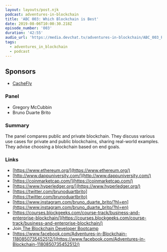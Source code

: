 ```yaml
---
layout: layouts/post.njk
podcast: adventures-in-blockchain
title: 'ABC 003: Which Blockchain is Best'
date: 2019-08-06T10:00:30.218Z
episode_number: '003'
duration: '42:55'
audio_url: 'https://media.devchat.tv/adventures-in-blockchain/ABC_003_Panel.mp3'
tags:
  - adventures_in_blockchain
  - podcast
---
```

## **Sponsors**



*   [CacheFly](https://www.cachefly.com/)


### **Panel**



*   Gregory McCubbin
*   Bruno Duarte Brito


### **Summary**

The panel compares public and private blockchain. They discuss various use cases for private and public blockchains, sharing real-world examples. They advise choosing a blockchain based on end goals. 


### **Links**



*   [https://www.ethereum.org/](https://www.ethereum.org/)
*   [http://www.dappuniversity.com/](http://www.dappuniversity.com/) 
*   [https://coinmarketcap.com/](https://coinmarketcap.com/) 
*   [https://www.hyperledger.org/](https://www.hyperledger.org/) 
*   [https://twitter.com/brunoduartbrito](https://twitter.com/brunoduartbrito) 
*   [https://www.instagram.com/bruno_duarte_brito/?hl=en](https://www.instagram.com/bruno_duarte_brito/?hl=en) 
*   [https://courses.blockgeeks.com/course-track/business-and-enterprise-blockchain/](https://courses.blockgeeks.com/course-track/business-and-enterprise-blockchain/) 
*   Join[ The Blockchain Developer Bootcamp](http://www.dappuniversity.com/bootcamp)
*   [https://www.facebook.com/Adventures-in-Blockchain-1180850735452512/](https://www.facebook.com/Adventures-in-Blockchain-1180850735452512/)
